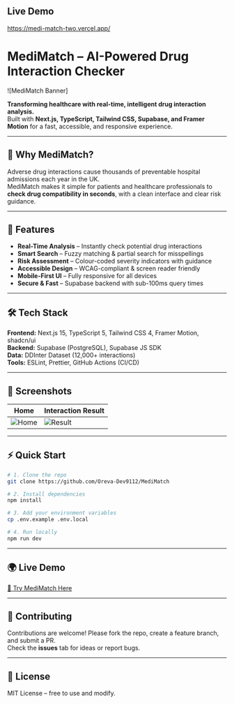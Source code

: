 ## Live Demo

https://medi-match-two.vercel.app/

# MediMatch – AI-Powered Drug Interaction Checker

![MediMatch Banner]

**Transforming healthcare with real-time, intelligent drug interaction analysis.**  
Built with **Next.js, TypeScript, Tailwind CSS, Supabase, and Framer Motion** for a fast, accessible, and responsive experience.

---

## 🌟 Why MediMatch?
Adverse drug interactions cause thousands of preventable hospital admissions each year in the UK.  
MediMatch makes it simple for patients and healthcare professionals to **check drug compatibility in seconds**, with a clean interface and clear risk guidance.

---

## 🚀 Features
- **Real-Time Analysis** – Instantly check potential drug interactions
- **Smart Search** – Fuzzy matching & partial search for misspellings
- **Risk Assessment** – Colour-coded severity indicators with guidance
- **Accessible Design** – WCAG-compliant & screen reader friendly
- **Mobile-First UI** – Fully responsive for all devices
- **Secure & Fast** – Supabase backend with sub-100ms query times

---

## 🛠 Tech Stack
**Frontend:** Next.js 15, TypeScript 5, Tailwind CSS 4, Framer Motion, shadcn/ui  
**Backend:** Supabase (PostgreSQL), Supabase JS SDK  
**Data:** DDInter Dataset (12,000+ interactions)  
**Tools:** ESLint, Prettier, GitHub Actions (CI/CD)

---

## 📸 Screenshots
| Home | Interaction Result |
|------|-------------------|
| ![Home](🏠) | ![Result](🆗) |

---

## ⚡ Quick Start
```bash
# 1. Clone the repo
git clone https://github.com/Oreva-Dev9112/MediMatch

# 2. Install dependencies
npm install

# 3. Add your environment variables
cp .env.example .env.local

# 4. Run locally
npm run dev
```

---

## 🌍 Live Demo
[🔗 Try MediMatch Here](link-to-live-demo)

---

## 🤝 Contributing
Contributions are welcome! Please fork the repo, create a feature branch, and submit a PR.  
Check the **issues** tab for ideas or report bugs.

---

## 📜 License
MIT License – free to use and modify.
